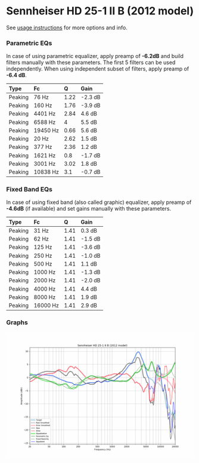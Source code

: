 # Sennheiser HD 25-1 II B (2012 model)
See [usage instructions](https://github.com/jaakkopasanen/AutoEq#usage) for more options and info.

### Parametric EQs
In case of using parametric equalizer, apply preamp of **-6.2dB** and build filters manually
with these parameters. The first 5 filters can be used independently.
When using independent subset of filters, apply preamp of **-6.4 dB**.

| Type    | Fc       |    Q | Gain    |
|:--------|:---------|:-----|:--------|
| Peaking | 76 Hz    | 1.22 | -2.3 dB |
| Peaking | 160 Hz   | 1.76 | -3.9 dB |
| Peaking | 4401 Hz  | 2.84 | 4.6 dB  |
| Peaking | 6588 Hz  | 4    | 5.5 dB  |
| Peaking | 19450 Hz | 0.66 | 5.6 dB  |
| Peaking | 20 Hz    | 2.62 | 1.5 dB  |
| Peaking | 377 Hz   | 2.36 | 1.2 dB  |
| Peaking | 1621 Hz  | 0.8  | -1.7 dB |
| Peaking | 3001 Hz  | 3.02 | 1.8 dB  |
| Peaking | 10838 Hz | 3.1  | -0.7 dB |

### Fixed Band EQs
In case of using fixed band (also called graphic) equalizer, apply preamp of **-4.6dB**
(if available) and set gains manually with these parameters.

| Type    | Fc       |    Q | Gain    |
|:--------|:---------|:-----|:--------|
| Peaking | 31 Hz    | 1.41 | 0.3 dB  |
| Peaking | 62 Hz    | 1.41 | -1.5 dB |
| Peaking | 125 Hz   | 1.41 | -3.6 dB |
| Peaking | 250 Hz   | 1.41 | -1.0 dB |
| Peaking | 500 Hz   | 1.41 | 1.1 dB  |
| Peaking | 1000 Hz  | 1.41 | -1.3 dB |
| Peaking | 2000 Hz  | 1.41 | -2.0 dB |
| Peaking | 4000 Hz  | 1.41 | 4.4 dB  |
| Peaking | 8000 Hz  | 1.41 | 1.9 dB  |
| Peaking | 16000 Hz | 1.41 | 2.9 dB  |

### Graphs
![](./Sennheiser%20HD%2025-1%20II%20B%20(2012%20model).png)